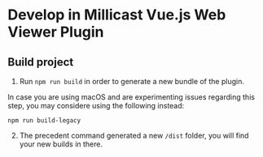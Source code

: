 # Develop in Millicast Vue.js Web Viewer Plugin

## Build project

1. Run `npm run build` in order to generate a new bundle of the plugin.

In case you are using macOS and are experimenting issues regarding this step, you may considere using the following instead:
```
npm run build-legacy
```

2. The precedent command generated a new `/dist` folder, you will find your new builds in there.
